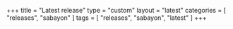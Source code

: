 +++
title = "Latest release"
type = "custom"
layout = "latest"
categories = [ "releases", "sabayon" ]
tags = [
"releases",
"sabayon",
"latest"
]
+++
